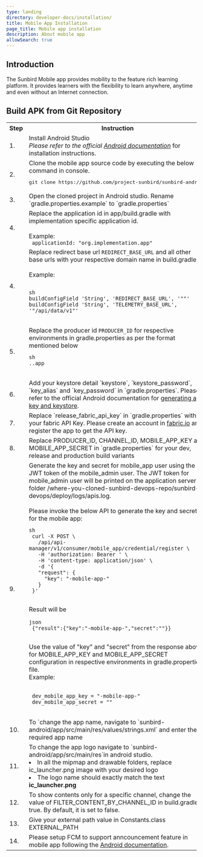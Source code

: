 ```yaml
---
type: landing
directory: developer-docs/installation/
title: Mobile App Installation
page_title: Mobile app installation
description: About mobile app
allowSearch: true
---
```

## Introduction

The Sunbird Mobile app provides mobility to the feature rich learning platform. It provides learners with the flexibility to learn anywhere, anytime and even without an Internet connection. 

## Build APK from Git Repository

<table>
  <tr>
    <th>Step</th>
    <th>Instruction</th>
  </tr>
  <tr>
    <td>1.</td>
    <td>Install Android Studio<br><i>Please refer to the official <a href="https://developer.android.com/studio/index.html">Android documentation</a></i> for installation instructions.</td>
  </tr>
  <tr>
    <td>2.</td>
    <td>Clone the mobile app source code by executing the below command in console.
    <pre>git clone https://github.com/project-sunbird/sunbird-android</pre></td>
  </tr>
  <tr>
    <td>3.</td>
    <td>Open the cloned project in Android studio. Rename `gradle.properties.example` to `gradle.properties`</td>
  </tr>
  <tr>
    <td>4.</td>
    <td>Replace the application id in app/build.gradle with implementation specific application id. <br><br>Example: <br> <code> applicationId: "org.implementation.app" </code> <br> </td>
  </tr>
  <tr>
    <td>4.</td>
    <td>Replace redirect base url <code>REDIRECT_BASE_URL</code> and all other base urls with your respective domain name in build.gradle<br>
  <br>
  Example:
<br>
<pre>
<code>
sh
buildConfigField 'String', 'REDIRECT_BASE_URL', '"<http or https://domain-name>"'
buildConfigField 'String', 'TELEMETRY_BASE_URL', '"<http or https://domain-name>/api/data/v1"'
</code>
</pre>

  </td>
  </tr>
  <tr>
    <td>5.</td>
    <td>Replace the producer id <code>PRODUCER_ID</code> for respective environments in gradle.properties as per the format mentioned below

<pre>
<code>sh
<env>.<implementation-name>.app
</code>
</pre>
</td>
  </tr>
  <tr>
    <td>6.</td>
    <td>Add your keystore detail `keystore`, `keystore_password`, `key_alias` and `key_password` in `gradle.properties`. Please refer to the official Android documentation for <a href="https://developer.android.com/studio/publish/app-signing.html#generate-key" target="_blank"> generating a key and keystore</a>.</td>
  </tr>
  <tr>
    <td>7.</td>
    <td>Replace `release_fabric_api_key` in `gradle.properties` with your fabric API Key. Please create an account in <a href="https://get.fabric.io/" target="_blank">fabric.io</a> and register the app to get the API key. </td>
  </tr>
  <tr>
    <td>8.</td>
    <td>Replace PRODUCER_ID, CHANNEL_ID, MOBILE_APP_KEY and MOBILE_APP_SECRET in `gradle.properties` for your dev, release and production build variants</td>
  </tr>
  <tr>
    <td>9.</td>
    <td>Generate the key and secret for mobile_app user using the JWT token of the mobile_admin user. The JWT token for mobile_admin user will be printed on the application server folder /where-you-cloned-sunbird-devops-repo/sunbird-devops/deploy/logs/apis.log.<br><br>Please invoke the below API to generate the key and secret for the mobile app:<br>
 
  
 
<pre>
<code>sh
 curl -X POST \
   <your-sunbird-base-url>/api/api-manager/v1/consumer/mobile_app/credential/register \
   -H 'authorization: Bearer <mobile_admin_jwt_token_from_apis_log_file>' \
   -H 'content-type: application/json' \
   -d '{
   "request": {
     "key": "<implementation-name>-mobile-app-<version-number>"
   }
 }'
</code>
</pre>
 Result will be
 
<pre>
<code>json
 {"result":{"key":"<implementation-name>-mobile-app-<version-number>","secret":"<secret>"}}
</code>
</pre>
 Use the value of "key" and "secret" from the response above for MOBILE_APP_KEY and MOBILE_APP_SECRET configuration in respective environments in gradle.properties file.
 <br>
 Example:<br> 
<pre>
 <code>
 dev_mobile_app_key = "<implementation-name>-mobile-app-<version-number>"
 dev_mobile_app_secret = "<secret>"
 </code>
</pre>

</td> 
  </tr>
  <tr>
    <td>10.</td>
    <td>To `change the app name, navigate to `sunbird-android/app/src/main/res/values/strings.xml` and enter the required app name</td>
  </tr>
  <tr>
    <td>11.</td>
    <td>To change the app logo navigate to `sunbird-android/app/src/main/res`in android studio.
    <li>In all the mipmap and drawable folders, replace ic_launcher.png image with your desired logo</li>
      <li>The logo name should exactly match the text <B>ic_launcher.png</b></li></td>
  </tr>
  <tr>
    <td>12.</td>
    <td>To show contents only for a specific channel, change the value of FILTER_CONTENT_BY_CHANNEL_ID in build.gradle to true. By default, it is set to false. </td>
  </tr>
  <tr>
    <td>13.</td>
    <td>Give your external path value in Constants.class EXTERNAL_PATH</td>
  </tr>
  <tr>
    <td>14.</td>
    <td>Please setup FCM to support anncouncement feature in mobile app following the <a href="https://firebase.google.com/docs/android/setup#manually_add_firebase" target="_blank">Android documentation</a>.</td>
  </tr>
</table>
